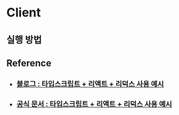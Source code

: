 # **Client**

## **실행 방법**

## **Reference**

- ### **[블로그 : 타입스크립트 + 리액트 + 리덕스 사용 예시](https://velog.io/@velopert/use-typescript-and-redux-like-a-pro)**
- ### **[공식 문서 : 타입스크립트 + 리액트 + 리덕스 사용 예시](https://redux.js.org/recipes/usage-with-typescript/)**